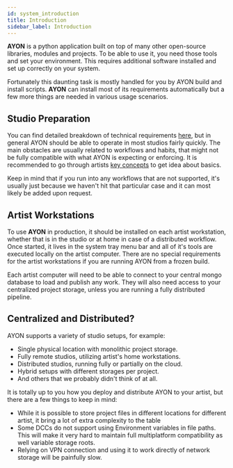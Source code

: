 ```yaml
---
id: system_introduction
title: Introduction
sidebar_label: Introduction
---
```



**AYON** is a python application built on top of many other open-source libraries, modules and projects.
To be able to use it, you need those tools and set your environment. This
requires additional software installed and set up correctly on your system.

Fortunately this daunting task is mostly handled for you by AYON build and install scripts. **AYON** can
install most of its requirements automatically but a few more things are needed in
various usage scenarios.

## Studio Preparation

You can find detailed breakdown of technical requirements [here](dev_requirements), but in general AYON should be able
to operate in most studios fairly quickly. The main obstacles are usually related to workflows and habits, that
might not be fully compatible with what AYON is expecting or enforcing. It is recommended to go through artists [key concepts](artist_concepts) to get idea about basics.

Keep in mind that if you run into any workflows that are not supported, it's usually just because we haven't hit 
that particular case and it can most likely be added upon request. 


## Artist Workstations

To use **AYON** in production, it should be installed on each artist workstation, whether that is in the studio or at home in 
case of a distributed workflow. Once started, it lives in the system tray menu bar and all of it's tools are executed locally on 
the artist computer. There are no special requirements for the artist workstations if you are running AYON from a frozen build.

Each artist computer will need to be able to connect to your central mongo database to load and publish any work. They will also need
access to your centralized project storage, unless you are running a fully distributed pipeline.

## Centralized and Distributed?

AYON supports a variety of studio setups, for example:

- Single physical location with monolithic project storage.
- Fully remote studios, utilizing artist's home workstations.
- Distributed studios, running fully or partially on the cloud.
- Hybrid setups with different storages per project.
- And others that we probably didn't think of at all.

It is totally up to you how you deploy and distribute AYON to your artist, but there are a few things to keep in mind:
- While it is possible to store project files in different locations for different artist, it bring a lot of extra complexity
to the table
- Some DCCs do not support using Environment variables in file paths. This will make it very hard to maintain full multiplatform
compatibility as well variable storage roots.
- Relying on VPN connection and using it to work directly of network storage will be painfully slow.
